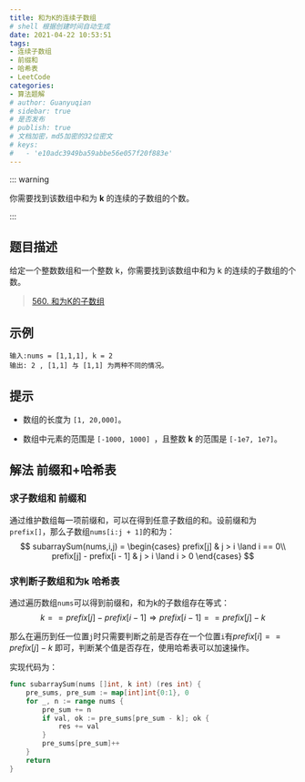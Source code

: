 ```yaml
---
title: 和为K的连续子数组
# shell 根据创建时间自动生成
date: 2021-04-22 10:53:51
tags:
- 连续子数组
- 前缀和
- 哈希表
- LeetCode
categories:
- 算法题解
# author: Guanyuqian
# sidebar: true
# 是否发布
# publish: true
# 文档加密，md5加密的32位密文
# keys:
# 	- 'e10adc3949ba59abbe56e057f20f883e'
---
```


::: warning

你需要找到该数组中和为 **k** 的连续的子数组的个数。

:::

<!-- more -->

## 题目描述

给定一个整数数组和一个整数 k，你需要找到该数组中和为 k 的连续的子数组的个数。

> [560. 和为K的子数组](https://leetcode-cn.com/problems/subarray-sum-equals-k/)

## 示例

```
输入:nums = [1,1,1], k = 2
输出: 2 , [1,1] 与 [1,1] 为两种不同的情况。
```



## 提示

- 数组的长度为 `[1, 20,000]`。

- 数组中元素的范围是 `[-1000, 1000] `，且整数 **k** 的范围是 `[-1e7, 1e7]`。

  

## 解法 前缀和+哈希表



### 求子数组和 前缀和

通过维护数组每一项前缀和，可以在得到任意子数组的和。设前缀和为`prefix[]`，那么子数组`nums[i:j + 1]`的和为：
$$
subarraySum(nums,i,j) = 
\begin{cases}
prefix[j] &  j > i \land i == 0\\
prefix[j] - prefix[i - 1] & j > i \land i > 0
\end{cases}
$$


### 求判断子数组和为k 哈希表

通过遍历数组`nums`可以得到前缀和，和为k的子数组存在等式：
$$
k == prefix[j] - prefix[i - 1]  \Rightarrow   prefix[i - 1] == prefix[j] - k
$$


那么在遍历到任一位置`j`时只需要判断之前是否存在一个位置`i`有$prefix[i] == prefix[j] - k$ 即可，判断某个值是否存在，使用哈希表可以加速操作。



实现代码为：


```go
func subarraySum(nums []int, k int) (res int) {
    pre_sums, pre_sum := map[int]int{0:1}, 0
    for _, n := range nums {
        pre_sum += n
        if val, ok := pre_sums[pre_sum - k]; ok {
            res += val
        }
        pre_sums[pre_sum]++
    }
    return
}
```


